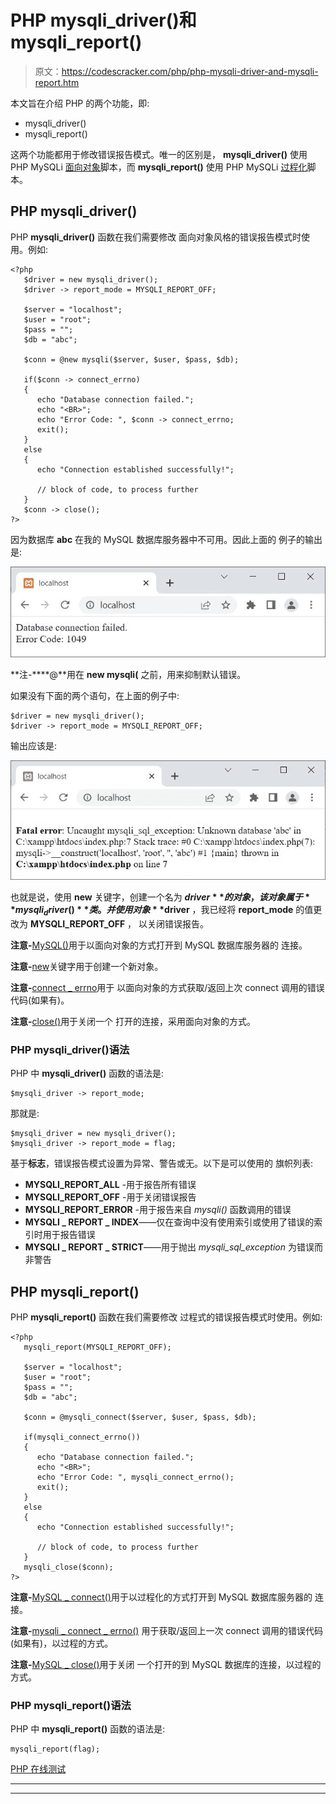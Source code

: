 # PHP mysqli_driver()和 mysqli_report()

> 原文：<https://codescracker.com/php/php-mysqli-driver-and-mysqli-report.htm>

本文旨在介绍 PHP 的两个功能，即:

*   mysqli_driver()
*   mysqli_report()

这两个功能都用于修改错误报告模式。唯一的区别是， **mysqli_driver()** 使用 PHP MySQLi <u>面向对象</u>脚本，而 **mysqli_report()** 使用 PHP MySQLi <u>过程化</u>脚本。

## PHP mysqli_driver()

PHP **mysqli_driver()** 函数在我们需要修改 面向对象风格的错误报告模式时使用。例如:

```
<?php
   $driver = new mysqli_driver();
   $driver -> report_mode = MYSQLI_REPORT_OFF;

   $server = "localhost";
   $user = "root";
   $pass = "";
   $db = "abc";

   $conn = @new mysqli($server, $user, $pass, $db);

   if($conn -> connect_errno)
   {
      echo "Database connection failed.";
      echo "<BR>";
      echo "Error Code: ", $conn -> connect_errno;
      exit();
   }
   else
   {
      echo "Connection established successfully!";

      // block of code, to process further
   }
   $conn -> close();
?>
```

因为数据库 **abc** 在我的 MySQL 数据库服务器中不可用。因此上面的 例子的输出是:

![php mysqli driver](img/5b3a8e5f02eed2cd707a5a58b300e29f.png)

**注-****@**用在 **new mysqli(** 之前，用来抑制默认错误。

如果没有下面的两个语句，在上面的例子中:

```
$driver = new mysqli_driver();
$driver -> report_mode = MYSQLI_REPORT_OFF;
```

输出应该是:

![php mysql mysqli driver](img/c2198bcb5da625aa986f05267df1f3ce.png)

也就是说，使用 **new** 关键字，创建一个名为 **$driver** 的对象，该对象属于 **mysqli_driver()** 类。 并使用对象 **$driver** ，我已经将 **report_mode** 的值更改为 **MYSQLI_REPORT_OFF** ， 以关闭错误报告。

**注意-**[MySQL()](/php/php-mysqli-connect-to-database.htm)用于以面向对象的方式打开到 MySQL 数据库服务器的 连接。

**注意-**[new](/php/php-new-keyword.htm)关键字用于创建一个新对象。

**注意-**[connect _ errno](/php/php-connect-errno-and-mysqli-connect-errno.htm)用于 以面向对象的方式获取/返回上次 connect 调用的错误代码(如果有)。

**注意-**[close()](/php/php-mysqli-close-database-connection.htm)用于关闭一个 打开的连接，采用面向对象的方式。

### PHP mysqli_driver()语法

PHP 中 **mysqli_driver()** 函数的语法是:

```
$mysqli_driver -> report_mode;
```

那就是:

```
$mysqli_driver = new mysqli_driver();
$mysqli_driver -> report_mode = flag;
```

基于**标志**，错误报告模式设置为异常、警告或无。以下是可以使用的 旗帜列表:

*   **MYSQLI_REPORT_ALL** -用于报告所有错误
*   **MYSQLI_REPORT_OFF** -用于关闭错误报告
*   **MYSQLI_REPORT_ERROR** -用于报告来自 *mysqli()* 函数调用的错误
*   **MYSQLI _ REPORT _ INDEX**——仅在查询中没有使用索引或使用了错误的索引时用于报告错误
*   **MYSQLI _ REPORT _ STRICT**——用于抛出 *mysqli_sql_exception* 为错误而非警告

## PHP mysqli_report()

PHP **mysqli_report()** 函数在我们需要修改 过程式的错误报告模式时使用。例如:

```
<?php
   mysqli_report(MYSQLI_REPORT_OFF);

   $server = "localhost";
   $user = "root";
   $pass = "";
   $db = "abc";

   $conn = @mysqli_connect($server, $user, $pass, $db);

   if(mysqli_connect_errno())
   {
      echo "Database connection failed.";
      echo "<BR>";
      echo "Error Code: ", mysqli_connect_errno();
      exit();
   }
   else
   {
      echo "Connection established successfully!";

      // block of code, to process further
   }
   mysqli_close($conn);
?>
```

**注意-**[MySQL _ connect()](/php/php-mysqli-connect-to-database.htm)用于以过程化的方式打开到 MySQL 数据库服务器的 连接。

**注意-**[mysqli _ connect _ errno()](/php/php-connect-errno-and-mysqli-connect-errno.htm) 用于获取/返回上一次 connect 调用的错误代码(如果有)，以过程的方式。

**注意-**[MySQL _ close()](/php/php-mysqli-close-database-connection.htm)用于关闭 一个打开的到 MySQL 数据库的连接，以过程的方式。

### PHP mysqli_report()语法

PHP 中 **mysqli_report()** 函数的语法是:

```
mysqli_report(flag);
```

[PHP 在线测试](/exam/showtest.php?subid=8)

* * *

* * *